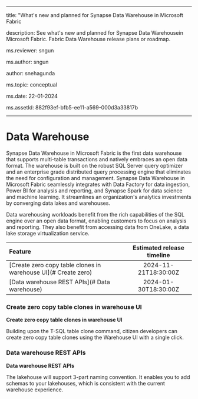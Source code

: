  
- - -

title: "What's new and planned for Synapse Data Warehouse in Microsoft Fabric 

description: See what's new and planned for Synapse Data Warehousein Microsoft Fabric. Fabric Data Warehouse release plans or roadmap.

ms.reviewer: sngun

ms.author: sngun

author: snehagunda

ms.topic: conceptual

ms.date: 22-01-2024 

ms.assetId: 882f93ef-bfb5-ee11-a569-000d3a33817b

- - -

  
# Data Warehouse

Synapse Data Warehouse in Microsoft Fabric is the first data warehouse that supports multi-table transactions and natively embraces an open data format. The warehouse is built on the robust SQL Server query optimizer and an enterprise grade distributed query processing engine that eliminates the need for configuration and management. Synapse Data Warehouse in Microsoft Fabric seamlessly integrates with Data Factory for data ingestion, Power BI for analysis and reporting, and Synapse Spark for data science and machine learning. It streamlines an organization's analytics investments by converging data lakes and warehouses.

Data warehousing workloads benefit from the rich capabilities of the SQL engine over an open data format, enabling customers to focus on analysis and reporting. They also benefit from accessing data from OneLake, a data lake storage virtualization service.

|     **Feature**      | **Estimated release timeline** |    
|:-------------------| :------------------------------:|  
|[Create zero copy table clones in warehouse UI](# Create zero)|2024-11-21T18:30:00Z|
|[Data warehouse REST APIs](# Data warehouse)|2024-01-30T18:30:00Z|
### <a name="Create zero"></a>Create zero copy table clones in warehouse UI
**Create zero copy table clones in warehouse UI**

Building upon the T-SQL table clone command, citizen developers can create zero
copy table clones using the Warehouse UI with a single click.


### <a name="Data warehouse"></a>Data warehouse REST APIs
**Data warehouse REST APIs**

The lakehouse will support 3-part naming convention. It enables you to add
schemas to your lakehouses, which is consistent with the current warehouse
experience.


